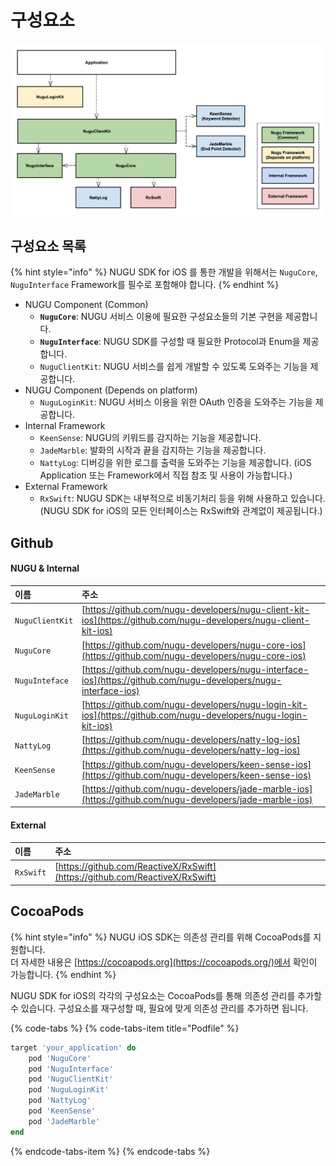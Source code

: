 # 구성요소

![](../../../.gitbook/assets/ios-open-sdk-architecture-3.png)

## 구성요소 목록

{% hint style="info" %}
NUGU SDK for iOS 를 통한 개발을 위해서는 `NuguCore`, `NuguInterface` Framework를 필수로 포함해야 합니다.
{% endhint %}

* NUGU Component \(Common\)
  * **`NuguCore`**: NUGU 서비스 이용에 필요한 구성요소들의 기본 구현을 제공합니다.
  * **`NuguInterface`**: NUGU SDK를 구성할 때 필요한 Protocol과 Enum을 제공합니다.
  * `NuguClientKit`: NUGU 서비스를 쉽게 개발할 수 있도록 도와주는 기능을 제공합니다.
* NUGU Component \(Depends on platform\)
  * `NuguLoginKit`: NUGU 서비스 이용을 위한 OAuth 인증을 도와주는 기능을 제공합니다.
* Internal Framework
  * `KeenSense`: NUGU의 키워드를 감지하는 기능을 제공합니다.
  * `JadeMarble`: 발화의 시작과 끝을 감지하는 기능을 제공합니다.
  * `NattyLog`: 디버깅을 위한 로그를 출력을 도와주는 기능을 제공합니다. \(iOS Application 또는 Framework에서 직접 참조 및 사용이 가능합니다.\)
* External Framework
  * `RxSwift`: NUGU SDK는 내부적으로 비동기처리 등을 위해 사용하고 있습니다.  \(NUGU SDK for iOS의 모든 인터페이스는 RxSwift와 관계없이 제공됩니다.\)

## Github

#### NUGU & Internal

| 이름 | 주소 |
| :--- | :--- |
| `NuguClientKit` | [https://github.com/nugu-developers/nugu-client-kit-ios](https://github.com/nugu-developers/nugu-client-kit-ios) |
| `NuguCore` | [https://github.com/nugu-developers/nugu-core-ios](https://github.com/nugu-developers/nugu-core-ios) |
| `NuguInteface` | [https://github.com/nugu-developers/nugu-interface-ios](https://github.com/nugu-developers/nugu-interface-ios) |
| `NuguLoginKit` | [https://github.com/nugu-developers/nugu-login-kit-ios](https://github.com/nugu-developers/nugu-login-kit-ios) |
| `NattyLog` | [https://github.com/nugu-developers/natty-log-ios](https://github.com/nugu-developers/natty-log-ios) |
| `KeenSense` | [https://github.com/nugu-developers/keen-sense-ios](https://github.com/nugu-developers/keen-sense-ios) |
| `JadeMarble` | [https://github.com/nugu-developers/jade-marble-ios](https://github.com/nugu-developers/jade-marble-ios) |

#### External

| 이름 | 주소 |
| :--- | :--- |
| `RxSwift` | [https://github.com/ReactiveX/RxSwift](https://github.com/ReactiveX/RxSwift) |

## CocoaPods

{% hint style="info" %}
NUGU iOS SDK는 의존성 관리를 위해 CocoaPods를 지원합니다.  
더 자세한 내용은 [https://cocoapods.org](https://cocoapods.org/)에서 확인이 가능합니다.
{% endhint %}

NUGU SDK for iOS의 각각의 구성요소는 CocoaPods를 통해 의존성 관리를 추가할 수 있습니다. 구성요소를 재구성할 때, 필요에 맞게 의존성 관리를 추가하면 됩니다.

{% code-tabs %}
{% code-tabs-item title="Podfile" %}
```ruby
target 'your_application' do
    pod 'NuguCore'
    pod 'NuguInterface'
    pod 'NuguClientKit'
    pod 'NuguLoginKit'
    pod 'NattyLog'
    pod 'KeenSense'
    pod 'JadeMarble'
end
```
{% endcode-tabs-item %}
{% endcode-tabs %}

